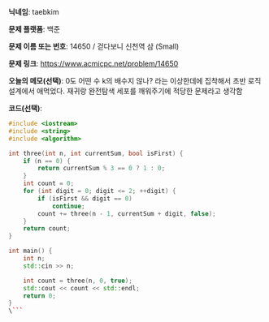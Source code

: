 **닉네임**: taebkim

**문제 플랫폼**: 백준

**문제 이름 또는 번호**: 14650 / 걷다보니 신천역 삼 (Small)

**문제 링크**: https://www.acmicpc.net/problem/14650

**오늘의 메모(선택)**: 0도 어떤 수 k의 배수지 않나? 라는 이상한데에 집착해서 초반 로직 설계에서 애먹었다.
재귀랑 완전탐색 세포를 깨워주기에 적당한 문제라고 생각함

**코드(선택)**:

```c++
#include <iostream>
#include <string>
#include <algorithm>

int three(int n, int currentSum, bool isFirst) {
    if (n == 0) {
        return currentSum % 3 == 0 ? 1 : 0;
    }
    int count = 0;
    for (int digit = 0; digit <= 2; ++digit) {
        if (isFirst && digit == 0)
            continue;
        count += three(n - 1, currentSum + digit, false);
    }
    return count;
}

int main() {
    int n;
    std::cin >> n;

    int count = three(n, 0, true);
    std::cout << count << std::endl;
    return 0;
}
\```